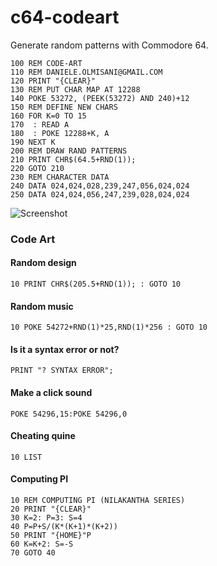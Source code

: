 c64-codeart
===========

Generate random patterns with Commodore 64.

```bas
100 REM CODE-ART
110 REM DANIELE.OLMISANI@GMAIL.COM
120 PRINT "{CLEAR}"
130 REM PUT CHAR MAP AT 12288
140 POKE 53272, (PEEK(53272) AND 240)+12
150 REM DEFINE NEW CHARS
160 FOR K=0 TO 15
170  : READ A
180  : POKE 12288+K, A
190 NEXT K
200 REM DRAW RAND PATTERNS
210 PRINT CHR$(64.5+RND(1));
220 GOTO 210
230 REM CHARACTER DATA
240 DATA 024,024,028,239,247,056,024,024
250 DATA 024,024,056,247,239,028,024,024
```

![Screenshot](http://mad4j.github.io/c64-codeart/screenshot.png)

### Code Art

#### Random design
```bas
10 PRINT CHR$(205.5+RND(1)); : GOTO 10
```

#### Random music
`10 POKE 54272+RND(1)*25,RND(1)*256 : GOTO 10`

#### Is it a syntax error or not?
`PRINT "? SYNTAX ERROR";`

#### Make a click sound
`POKE 54296,15:POKE 54296,0`

#### Cheating quine
`10 LIST`

#### Computing PI
```bas
10 REM COMPUTING PI (NILAKANTHA SERIES) 
20 PRINT "{CLEAR}"
30 K=2: P=3: S=4
40 P=P+S/(K*(K+1)*(K+2))
50 PRINT "{HOME}"P
60 K=K+2: S=-S
70 GOTO 40
```
